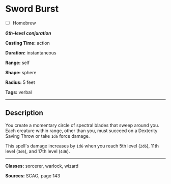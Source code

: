 # Sword Burst

- [ ] Homebrew

***0th-level conjuration***

**Casting Time:** action

**Duration:** instantaneous

**Range:** self

**Shape:** sphere

**Radius:** 5 feet

**Tags:** verbal

---

## Description
You create a momentary circle of spectral blades that sweep around you.
Each creature within range, other than you, must succeed on a Dexterity Saving Throw or take `1d6` force damage.

This spell's damage increases by `1d6` when you reach 5th level (`2d6`), 11th level (`3d6`), and 17th level (`4d6`).

---

**Classes:** sorcerer, warlock, wizard

**Sources:** SCAG, page 143
